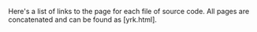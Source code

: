 Here's a list of links to the page for each file of source code. All pages are concatenated and can be found as [yrk.html].


